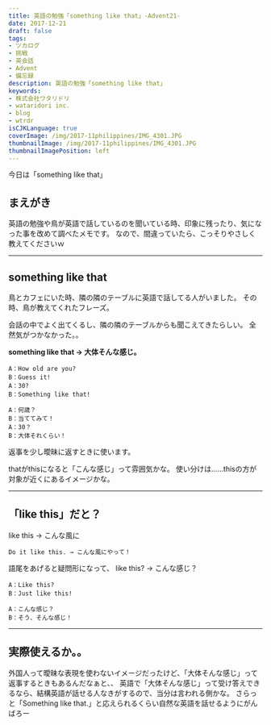 ```yaml
---
title: 英語の勉強「something like that」-Advent21-
date: 2017-12-21
draft: false
tags:
- ツカログ
- 挑戦
- 英会話
- Advent
- 備忘録
description: 英語の勉強「something like that」
keywords:
- 株式会社ワタリドリ
- wataridori inc.
- blog
- wtrdr
isCJKLanguage: true
coverImage: /img/2017-11philippines/IMG_4301.JPG
thumbnailImage: /img/2017-11philippines/IMG_4301.JPG
thumbnailImagePosition: left
---
```

今日は「something like that」

## まえがき
英語の勉強や鳥が英語で話しているのを聞いている時、印象に残ったり、気になった事を改めて調べたメモです。
なので、間違っていたら、こっそりやさしく教えてくださいｗ

-----

## something like that
鳥とカフェにいた時、隣の隣のテーブルに英語で話してる人がいました。
その時、鳥が教えてくれたフレーズ。

会話の中でよく出てくるし、隣の隣のテーブルからも聞こえてきたらしい。
全然気がつかなかった。。

**something like that → 大体そんな感じ。**

``` text
A：How old are you?
B：Guess it!
A：30?
B：Something like that!

A：何歳？
B：当ててみて！
A：30？
B：大体それくらい！
```

返事を少し曖昧に返すときに使います。

thatがthisになると「こんな感じ」って雰囲気かな。
使い分けは……thisの方が対象が近くにあるイメージかな。

-----

## 「like this」だと？

like this → こんな風に

``` text
Do it like this. → こんな風にやって！
```

語尾をあげると疑問形になって、
like this? → こんな感じ？

``` text
A：Like this?
B：Just like this!

A：こんな感じ？
B：そう、そんな感じ！
```

-----

## 実際使えるか。。

外国人って曖昧な表現を使わないイメージだったけど、「大体そんな感じ」って返事するときもあるんだなぁと、、
英語で「大体そんな感じ」って受け答えできるなら、結構英語が話せる人なきがするので、当分は言われる側かな。
さらっと「Something like that.」と応えられるくらい自然な英語を話せるようにがんばろー


